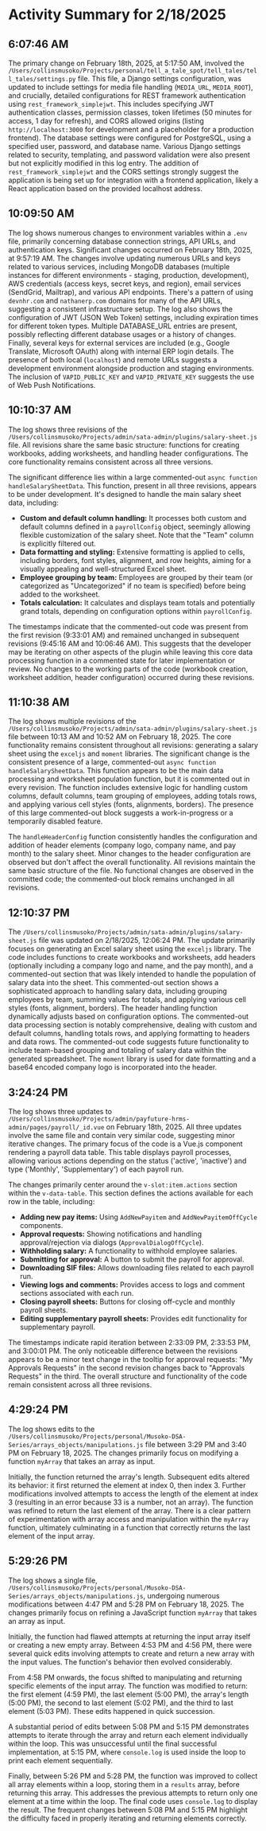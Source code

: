 # Activity Summary for 2/18/2025

## 6:07:46 AM
The primary change on February 18th, 2025, at 5:17:50 AM, involved the `/Users/collinsmusoko/Projects/personal/tell_a_tale_spot/tell_tales/tell_tales/settings.py` file.  This file, a Django settings configuration, was updated to include settings for media file handling (`MEDIA_URL`, `MEDIA_ROOT`),  and crucially, detailed configurations for REST framework authentication using `rest_framework_simplejwt`. This includes specifying JWT authentication classes, permission classes, token lifetimes (50 minutes for access, 1 day for refresh), and  CORS allowed origins (listing `http://localhost:3000` for development and a placeholder for a production frontend).  The database settings were configured for PostgreSQL, using a specified user, password, and database name.  Various Django settings related to security, templating, and password validation were also present but not explicitly modified in this log entry. The addition of `rest_framework_simplejwt` and the CORS settings strongly suggest the application is being set up for integration with a frontend application, likely a React application based on the provided localhost address.


## 10:09:50 AM
The log shows numerous changes to environment variables within a `.env` file, primarily concerning database connection strings, API URLs, and authentication keys.  Significant changes occurred on February 18th, 2025, at 9:57:19 AM.  The changes involve updating numerous URLs and keys related to various services, including MongoDB databases (multiple instances for different environments - staging, production, development), AWS credentials (access keys, secret keys, and region), email services (SendGrid, Mailtrap), and various API endpoints.  There's a pattern of using `devnhr.com` and `nathanerp.com` domains for many of the API URLs, suggesting a consistent infrastructure setup.  The log also shows the configuration of JWT (JSON Web Token) settings, including expiration times for different token types.  Multiple DATABASE_URL entries are present, possibly reflecting different database usages or a history of changes.  Finally, several keys for external services are included (e.g., Google Translate, Microsoft OAuth) along with internal ERP login details.  The presence of both local (`localhost`) and remote URLs suggests a development environment alongside production and staging environments. The inclusion of `VAPID_PUBLIC_KEY` and `VAPID_PRIVATE_KEY` suggests the use of Web Push Notifications.


## 10:10:37 AM
The log shows three revisions of the `/Users/collinsmusoko/Projects/admin/sata-admin/plugins/salary-sheet.js` file.  All revisions share the same basic structure: functions for creating workbooks, adding worksheets, and handling header configurations.  The core functionality remains consistent across all three versions.

The significant difference lies within a large commented-out `async function handleSalarySheetData`. This function, present in all three revisions, appears to be under development. It's designed to handle the main salary sheet data, including:

* **Custom and default column handling:**  It processes both custom and default columns defined in a `payrollConfig` object, seemingly allowing flexible customization of the salary sheet. Note that the "Team" column is explicitly filtered out.
* **Data formatting and styling:** Extensive formatting is applied to cells, including borders, font styles, alignment, and row heights, aiming for a visually appealing and well-structured Excel sheet.
* **Employee grouping by team:** Employees are grouped by their team (or categorized as "Uncategorized" if no team is specified) before being added to the worksheet.
* **Totals calculation:**  It calculates and displays team totals and potentially grand totals, depending on configuration options within `payrollConfig`.

The timestamps indicate that the commented-out code was present from the first revision (9:33:01 AM) and remained unchanged in subsequent revisions (9:45:16 AM and 10:06:46 AM).  This suggests that the developer may be iterating on other aspects of the plugin while leaving this core data processing function in a commented state for later implementation or review.  No changes to the working parts of the code (workbook creation, worksheet addition, header configuration) occurred during these revisions.


## 11:10:38 AM
The log shows multiple revisions of the `/Users/collinsmusoko/Projects/admin/sata-admin/plugins/salary-sheet.js` file between 10:13 AM and 10:52 AM on February 18, 2025.  The core functionality remains consistent throughout all revisions:  generating a salary sheet using the `exceljs` and `moment` libraries.  The significant change is the consistent presence of a large, commented-out `async function handleSalarySheetData`. This function appears to be the main data processing and worksheet population function, but it is commented out in every revision.  The function includes extensive logic for handling custom columns, default columns, team grouping of employees, adding totals rows, and applying various cell styles (fonts, alignments, borders). The presence of this large commented-out block suggests a work-in-progress or a temporarily disabled feature.

The `handleHeaderConfig` function consistently handles the configuration and addition of header elements (company logo, company name, and pay month) to the salary sheet.  Minor changes to the header configuration are observed but don't affect the overall functionality.  All revisions maintain the same basic structure of the file.  No functional changes are observed in the committed code; the commented-out block remains unchanged in all revisions.


## 12:10:37 PM
The `/Users/collinsmusoko/Projects/admin/sata-admin/plugins/salary-sheet.js` file was updated on 2/18/2025, 12:06:24 PM.  The update primarily focuses on generating an Excel salary sheet using the `exceljs` library.  The code includes functions to create workbooks and worksheets, add headers (optionally including a company logo and name, and the pay month), and  a commented-out section that was likely intended to handle the population of salary data into the sheet.  This commented-out section shows a sophisticated approach to handling salary data, including grouping employees by team, summing values for totals, and applying various cell styles (fonts, alignment, borders).  The header handling function dynamically adjusts based on configuration options.  The commented-out data processing section is notably comprehensive, dealing with custom and default columns, handling totals rows, and applying formatting to headers and data rows.  The commented-out code suggests future functionality to include team-based grouping and totaling of salary data within the generated spreadsheet. The  `moment` library is used for date formatting and a base64 encoded company logo is incorporated into the header.


## 3:24:24 PM
The log shows three updates to `/Users/collinsmusoko/Projects/admin/payfuture-hrms-admin/pages/payroll/_id.vue` on February 18th, 2025.  All three updates involve the same file and contain very similar code, suggesting minor iterative changes.  The primary focus of the code is a Vue.js component rendering a payroll data table.  This table displays payroll processes, allowing various actions depending on the status ('active', 'inactive') and type ('Monthly', 'Supplementary') of each payroll run.

The changes primarily center around the `v-slot:item.actions` section within the `v-data-table`.  This section defines the actions available for each row in the table, including:

* **Adding new pay items:** Using `AddNewPayitem` and `AddNewPayitemOffCycle` components.
* **Approval requests:** Showing notifications and handling approval/rejection via dialogs (`ApprovalDialogOffCycle`).
* **Withholding salary:** A functionality to withhold employee salaries.
* **Submitting for approval:**  A button to submit the payroll for approval.
* **Downloading SIF files:**  Allows downloading files related to each payroll run.
* **Viewing logs and comments:** Provides access to logs and comment sections associated with each run.
* **Closing payroll sheets:**  Buttons for closing off-cycle and monthly payroll sheets.
* **Editing supplementary payroll sheets:**  Provides edit functionality for supplementary payroll.

The timestamps indicate rapid iteration between 2:33:09 PM, 2:33:53 PM, and 3:00:01 PM. The only noticeable difference between the revisions appears to be a minor text change in the tooltip for approval requests:  "My Approvals Requests" in the second revision changes back to "Approvals Requests" in the third.  The overall structure and functionality of the code remain consistent across all three revisions.


## 4:29:24 PM
The log shows edits to the `/Users/collinsmusoko/Projects/personal/Musoko-DSA-Series/arrays_objects/manipulations.js` file between 3:29 PM and 3:40 PM on February 18, 2025.  The changes primarily focus on modifying a function `myArray` that takes an array as input.

Initially, the function returned the array's length.  Subsequent edits altered its behavior: it first returned the element at index 0, then index 3.  Further modifications involved attempts to access the length of the element at index 3 (resulting in an error because 33 is a number, not an array).  The function was refined to return the last element of the array.  There is a clear pattern of experimentation with array access and manipulation within the `myArray` function, ultimately culminating in a function that correctly returns the last element of the input array.


## 5:29:26 PM
The log shows a single file, `/Users/collinsmusoko/Projects/personal/Musoko-DSA-Series/arrays_objects/manipulations.js`, undergoing numerous modifications between 4:47 PM and 5:28 PM on February 18, 2025.  The changes primarily focus on refining a JavaScript function `myArray` that takes an array as input.

Initially, the function had flawed attempts at returning the input array itself or creating a new empty array.  Between 4:53 PM and 4:56 PM, there were several quick edits involving attempts to create and return a new array with the input values.  The function's behavior then evolved considerably.

From 4:58 PM onwards, the focus shifted to manipulating and returning specific elements of the input array.  The function was modified to return: the first element (4:59 PM), the last element (5:00 PM), the array's length (5:00 PM), the second to last element (5:02 PM), and the third to last element (5:03 PM).  These edits happened in quick succession.

A substantial period of edits between 5:08 PM and 5:15 PM demonstrates attempts to iterate through the array and return each element individually within the loop.  This was unsuccessful until the final successful implementation, at 5:15 PM, where `console.log` is used inside the loop to print each element sequentially.

Finally, between 5:26 PM and 5:28 PM, the function was improved to collect all array elements within a loop, storing them in a `results` array, before returning this array. This addresses the previous attempts to return only one element at a time within the loop.  The final code uses `console.log` to display the result.  The frequent changes between 5:08 PM and 5:15 PM highlight the difficulty faced in properly iterating and returning elements correctly.
